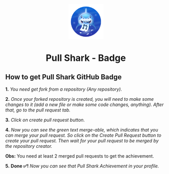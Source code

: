 <div align="center">
<img width="109" src="/badges/pull-shark-default.png"> 

# Pull Shark - Badge
</div>

## How to get Pull Shark GitHub Badge

**1.** *You need get fork from a repository (Any repository).*

**2.** *Once your forked repository is created, you will need to make some changes to it (add a new file or make some code changes, anything). After that, go to the pull request tab.*

**3.** *Click on create pull request button.*

**4.** *Now you can see the green text merge-able, which indicates that you can merge your pull request. So click on the Create Pull Request button to create your pull request. Then wait for your pull request to be merged by the repository creator.*

**Obs:** You need at least 2 merged pull requests to get the achievement.

**5.** **Done ✅!** *Now you can see that Pull Shark Achievement in your profile.*